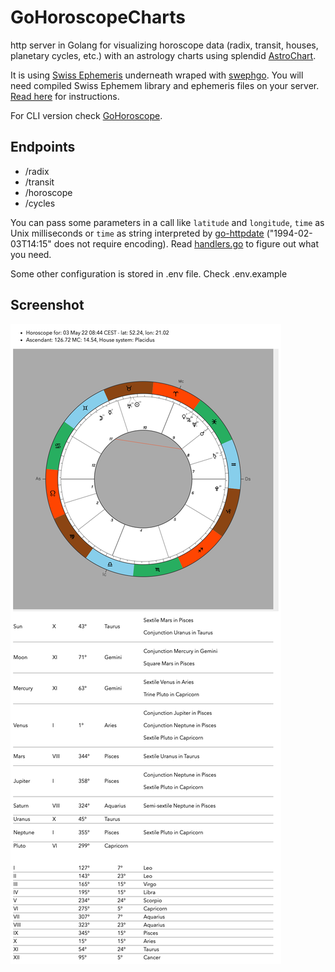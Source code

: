 # GoHoroscopeCharts

http server in Golang for visualizing horoscope data (radix, transit, houses, planetary cycles, etc.) with an astrology charts using splendid [AstroChart](https://github.com/AstroDraw/AstroChart).

It is using [Swiss Ephemeris](https://www.astro.com/swisseph/swephprg.htm) underneath wraped with [swephgo](https://github.com/mshafiee/swephgo). You will need compiled Swiss Ephemem library and ephemeris files on your server. [Read here](https://github.com/chew-z/GoHoroscope) for instructions.

For CLI version check [GoHoroscope](https://github.com/chew-z/GoHoroscope).

## Endpoints

-   /radix
-   /transit
-   /horoscope
-   /cycles

You can pass some parameters in a call like `latitude` and `longitude`, `time` as Unix milliseconds or `time` as string interpreted by [go-httpdate](https://github.com/songmu/go-httpdate) ("1994-02-03T14:15" does not require encoding). Read [handlers.go](https://github.com/chew-z/GoHoroscopeChart/blob/main/handlers.go) to figure out what you need.

Some other configuration is stored in .env file. Check .env.example

## Screenshot

![Horoscope](images/horoscope.png)

